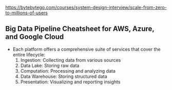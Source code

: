 https://bytebytego.com/courses/system-design-interview/scale-from-zero-to-millions-of-users

## Big Data Pipeline Cheatsheet for AWS, Azure, and Google Cloud
* Each platform offers a comprehensive suite of services that cover the entire lifecycle:
    1. Ingestion: Collecting data from various sources
    1. Data Lake: Storing raw data
    1. Computation: Processing and analyzing data
    1. Data Warehouse: Storing structured data
    1. Presentation: Visualizing and reporting insights
